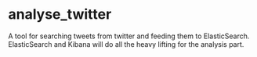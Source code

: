 # analyse_twitter
A tool for searching tweets from twitter and feeding them to ElasticSearch. ElasticSearch and Kibana will do all the heavy lifting for the analysis part.
